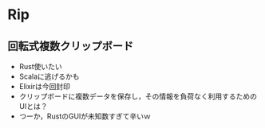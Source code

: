 # Rip

## 回転式複数クリップボード

* Rust使いたい
* Scalaに逃げるかも
* Elixirは今回封印
* クリップボードに複数データを保存し，その情報を負荷なく利用するためのUIとは？
* つーか，RustのGUIが未知数すぎて辛いｗ

